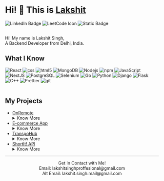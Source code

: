 <h1>Hi! 👋 This is <a href='https://lakshitsingh.vercel.app'>Lakshit</a> </h1>
<div id="badges">
  <a href="https://www.linkedin.com/in/lakshit-singh-41583a287/" style="text-decoration: none">
    <img src="https://img.shields.io/badge/LinkedIn-blue?style=for-the-badge&logo=linkedin&logoColor=white" alt="LinkedIn Badge"/>
  </a>
  <a href='https://leetcode.com/u/NucleoFusion/' style="text-decoration: none"> 
    <img src='https://img.shields.io/badge/LeetCode-000000?style=for-the-badge&logo=LeetCode&logoColor=' alt='LeetCode Icon'/>
  </a>
  <a href='https://github.com/NucleoFusion' style="text-decoration: none"> 
    <img alt="Static Badge" src="https://img.shields.io/badge/GitHub-black?style=for-the-badge&logo=GitHub&logoColor=white">
  </a>
</div>
<br />
<p>
  Hi! My name is Lakshit Singh,<br /> A Backend Developer from Delhi, India.
</p>
<h2>What I Know</h2>
<div>
  <img alt="React" src="https://img.shields.io/badge/-React-45b8d8?style=for-the-badge&logo=react&logoColor=white" />
  <img alt="css" src="https://img.shields.io/badge/CSS-1572B6?style=for-the-badge&logo=CSS3&logoColor=white">
  <img alt="html5" src="https://img.shields.io/badge/-HTML5-E34F26?style=for-the-badge&logo=html5&logoColor=white" />
  <img alt="MongoDB" src="https://img.shields.io/badge/-MongoDB-13aa52?style=for-the-badge&logo=mongodb&logoColor=white" />
  <img alt="Nodejs" src="https://img.shields.io/badge/-Nodejs-43853d?style=for-the-badge&logo=Node.js&logoColor=white" />
  <img alt="npm" src="https://img.shields.io/badge/-NPM-CB3837?style=for-the-badge&logo=npm&logoColor=white" />
  <img alt="JavaScript" src="https://img.shields.io/badge/Javascript-black?style=for-the-badge&logo=JavaScript&logoColor=yellow">
  <img alt="NextJS" src="https://img.shields.io/badge/NextJS-black?style=for-the-badge&logo=Next.js&logoColor=white">
  <img alt="PostgreSQL" src="https://img.shields.io/badge/Postgres-white?style=for-the-badge&logo=PostgreSQL&logoColor=blue">
  <img alt="Selenium" src="https://img.shields.io/badge/Selenium-black?style=for-the-badge&logo=Selenium&logoColor=white">
  <img alt="Go" src="https://img.shields.io/badge/Golang-blue?style=for-the-badge&logo=Go&logoColor=white">
  <img alt="Python" src="https://img.shields.io/badge/Python-blue?style=for-the-badge&logo=Python&logoColor=white">
  <img alt="Django" src="https://img.shields.io/badge/Django-092E20?style=for-the-badge&logo=Django&logoColor=white">
  <img alt="Flask" src="https://img.shields.io/badge/Flask-black?style=for-the-badge&logo=Flask&logoColor=white">
  <img alt="C++" src="https://img.shields.io/badge/C%2B%2B-00599C?style=for-the-badge&logo=C%2B%2B&logoColor=white">
  <img alt="Prettier" src="https://img.shields.io/badge/-Prettier-F7B93E?style=for-the-badge&logo=prettier&logoColor=white" />
  <img alt="git" src="https://img.shields.io/badge/-Git-F05032?style=for-the-badge&logo=git&logoColor=white" />
</div>
<br />
<h2>My Projects</h2>
<ul>
  <li>
    <a href='https://github.com/NucleoFusion/OnRemote'>OnRemote</a>
    <details>
      <summary>Know More</summary>
      <p>
        OnRemote is an Inventory Management app built with Node.js, Express, React.js, and PostgreSQL. It simplifies and automates inventory tasks, with Node.js and Express managing backend operations and secure data transactions. The React.js frontend provides a user-friendly interface for real-time updates and analytics, while PostgreSQL ensures reliable data storage and retrieval. This full-stack solution offers a scalable approach to efficient inventory management.
      </p>
    </details>
  </li>
  <li>
    <a href='https://github.com/NucleoFusion/E-comm-new'>E-commerce App</a>
    <details>
      <summary>Know More</summary>
      <p>
        We built a platform that connects transporters with contractors, enabling easy service listings, profile management, and direct communication for efficient project collaboration.
      </p>
    </details>
  </li>
  <li>
    <a href='https://github.com/NucleoFusion/Mobility-Future'>TranspoHub</a>
    <details>
      <summary>Know More</summary>
      <p>
       ShortIt API is a backend service for URL shortening, built with Node.js, Express, and MongoDB. It converts long URLs into shorter links and manages their creation, storage, and redirection. The API is lightweight and scalable, suitable for integration into larger systems or as a standalone service. MongoDB provides flexible and efficient data management in a NoSQL environment.
      </p>
    </details>
  </li>
  <!-- <li>
    <a href='https://github.com/NucleoFusion/footballAPI'>footballAPI</a>
    <p>
      lorem ipsum dolor sit amet
    </p>
  </li> -->
  <li>
    <a href='https://github.com/NucleoFusion/OnRemote'>ShortIt! API</a>
    <details>
      <summary>Know More</summary>
      <p>
       ShortIt API is a backend service for URL shortening, built with Node.js, Express, and MongoDB. It converts long URLs into shorter links and manages their creation, storage, and redirection. The API is lightweight and scalable, suitable for integration into larger systems or as a standalone service. MongoDB provides flexible and efficient data management in a NoSQL environment.
      </p>
    </details>
  </li>
</ul>
<hr />
<div>
  <p align="center">
    Get In Contact with Me!
    <br />
    Email: lakshitsinghproffesional@gmail.com
    <br />
    Alt Email: lakshit.singh.mail@gmail.com 
  </p>
</div>
  <!--
  <li>
    <a href='https://github.com/NucleoFusion/OnRemote'>Lapis oAuth</a>
    <p>
      lorem ipsum dolor sit amet
    </p>
  </li>
</ul>
  -->
<!--
**NucleoFusion/NucleoFusion** is a ✨ _special_ ✨ repository because its `README.md` (this file) appears on your GitHub profile.

Here are some ideas to get you started:

- 🔭 I’m currently working on ...
- 🌱 I’m currently learning ...
- 👯 I’m looking to collaborate on ...
- 🤔 I’m looking for help with ...
- 💬 Ask me about ...
- 📫 How to reach me: ...
- 😄 Pronouns: ...
- ⚡ Fun fact: ...
-->
